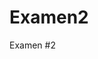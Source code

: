 # Examen2
Examen #2

<!--  
¿Para qué sirven los arreglos $_GET, $_POST, $_SESSION y $_FILES?
  $_GET. Información se envía de forma visible.
  $_POST. Información se envía de forma no visible.
  $_SESSION: Las sesiones son una forma sencilla de almacenar datos para usuarios de manera individual usando un ID de sesión único.
  $_FILES: contiene la misma información inicial.

¿Cuál es la diferencia entre validar y sanitizar?
  validar es verificar que los datos tengan sentido y coherencia mientras que Sanitizar es sacar cualquier cosa que altere el funcionamiento del software.

¿Para qué sirve una sesión?
  A cada usuario que accede a la aplicación e inicia sesión se le asigna un session ID único, y es lo que le permite identificar la sesión y que esté disponible para ese usuario en concreto.

¿Qué es JavaScript?
  Lenguaje de programación que permite a los desarrolladores crear acciones en sus páginas web.

¿Qué es jQuery y Ajax?
  jQuery es una librería de JavaScript que implifica la tarea de programar en JavaScript y permite agregar interactividad a un sitio web sin tener conocimientos del lenguaje.

  Ajax es una técnica de desarrollo web para crear aplicaciones interactivas.
-->
